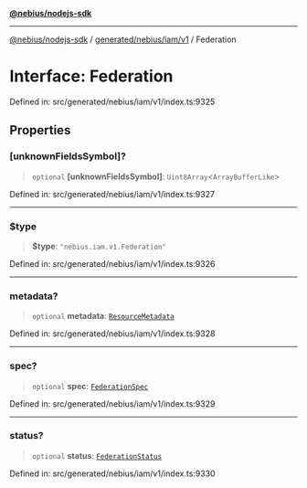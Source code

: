 [**@nebius/nodejs-sdk**](../../../../../README.md)

***

[@nebius/nodejs-sdk](../../../../../README.md) / [generated/nebius/iam/v1](../README.md) / Federation

# Interface: Federation

Defined in: src/generated/nebius/iam/v1/index.ts:9325

## Properties

### \[unknownFieldsSymbol\]?

> `optional` **\[unknownFieldsSymbol\]**: `Uint8Array`\<`ArrayBufferLike`\>

Defined in: src/generated/nebius/iam/v1/index.ts:9327

***

### $type

> **$type**: `"nebius.iam.v1.Federation"`

Defined in: src/generated/nebius/iam/v1/index.ts:9326

***

### metadata?

> `optional` **metadata**: [`ResourceMetadata`](../../../common/v1/interfaces/ResourceMetadata.md)

Defined in: src/generated/nebius/iam/v1/index.ts:9328

***

### spec?

> `optional` **spec**: [`FederationSpec`](FederationSpec.md)

Defined in: src/generated/nebius/iam/v1/index.ts:9329

***

### status?

> `optional` **status**: [`FederationStatus`](FederationStatus.md)

Defined in: src/generated/nebius/iam/v1/index.ts:9330
